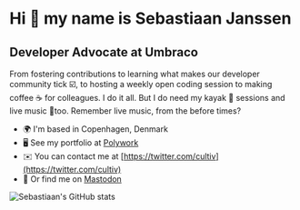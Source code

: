 Hi 👋 my name is Sebastiaan Janssen
====================================

Developer Advocate at Umbraco
--------------------------------

From fostering contributions to learning what makes our developer community tick ☑️, to hosting a weekly open coding session to making coffee ☕ for colleagues. I do it all. But I do need my kayak 🛶 sessions and live music 🎸too. Remember live music, from the before times?

- 🌍 I'm based in Copenhagen, Denmark
- 🖥️ See my portfolio at [Polywork](http://www.polywork.com/cultiv)
- ✉️ You can contact me at [https://twitter.com/cultiv](https://twitter.com/cultiv)
- 🐘 Or find me on <a rel="me" href="https://mastodon.social/@cultiv">Mastodon</a>

![Sebastiaan's GitHub stats](https://github-readme-stats.vercel.app/api?username=nul800sebastiaan&show_icons=true)
